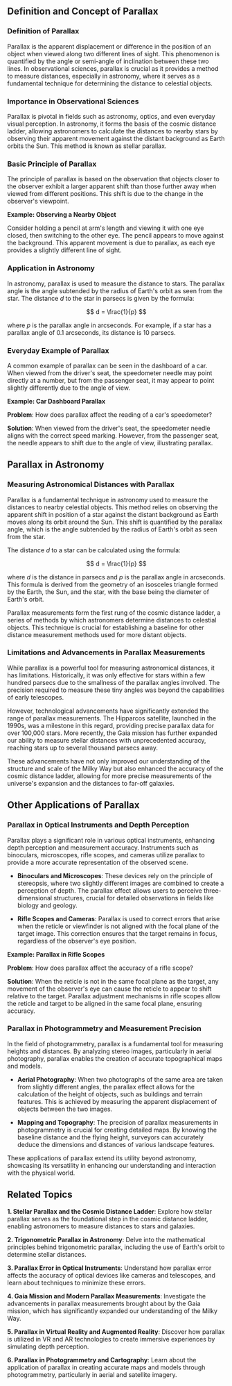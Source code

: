 ## Definition and Concept of Parallax

### Definition of Parallax

Parallax is the apparent displacement or difference in the position of an object when viewed along two different lines of sight. This phenomenon is quantified by the angle or semi-angle of inclination between these two lines. In observational sciences, parallax is crucial as it provides a method to measure distances, especially in astronomy, where it serves as a fundamental technique for determining the distance to celestial objects.

### Importance in Observational Sciences

Parallax is pivotal in fields such as astronomy, optics, and even everyday visual perception. In astronomy, it forms the basis of the cosmic distance ladder, allowing astronomers to calculate the distances to nearby stars by observing their apparent movement against the distant background as Earth orbits the Sun. This method is known as stellar parallax.

### Basic Principle of Parallax

The principle of parallax is based on the observation that objects closer to the observer exhibit a larger apparent shift than those further away when viewed from different positions. This shift is due to the change in the observer's viewpoint.

**Example: Observing a Nearby Object**

Consider holding a pencil at arm's length and viewing it with one eye closed, then switching to the other eye. The pencil appears to move against the background. This apparent movement is due to parallax, as each eye provides a slightly different line of sight.

### Application in Astronomy

In astronomy, parallax is used to measure the distance to stars. The parallax angle is the angle subtended by the radius of Earth's orbit as seen from the star. The distance $d$ to the star in parsecs is given by the formula:

$$
d = \frac{1}{p}
$$

where $p$ is the parallax angle in arcseconds. For example, if a star has a parallax angle of 0.1 arcseconds, its distance is 10 parsecs.

### Everyday Example of Parallax

A common example of parallax can be seen in the dashboard of a car. When viewed from the driver's seat, the speedometer needle may point directly at a number, but from the passenger seat, it may appear to point slightly differently due to the angle of view.

<div class="example-box" style="clear: both;">

**Example: Car Dashboard Parallax**

**Problem**: How does parallax affect the reading of a car's speedometer?

**Solution**: When viewed from the driver's seat, the speedometer needle aligns with the correct speed marking. However, from the passenger seat, the needle appears to shift due to the angle of view, illustrating parallax.

</div>

## Parallax in Astronomy

### Measuring Astronomical Distances with Parallax

Parallax is a fundamental technique in astronomy used to measure the distances to nearby celestial objects. This method relies on observing the apparent shift in position of a star against the distant background as Earth moves along its orbit around the Sun. This shift is quantified by the parallax angle, which is the angle subtended by the radius of Earth's orbit as seen from the star.

The distance $d$ to a star can be calculated using the formula:

$$
d = \frac{1}{p}
$$

where $d$ is the distance in parsecs and $p$ is the parallax angle in arcseconds. This formula is derived from the geometry of an isosceles triangle formed by the Earth, the Sun, and the star, with the base being the diameter of Earth's orbit.

Parallax measurements form the first rung of the cosmic distance ladder, a series of methods by which astronomers determine distances to celestial objects. This technique is crucial for establishing a baseline for other distance measurement methods used for more distant objects.

### Limitations and Advancements in Parallax Measurements

While parallax is a powerful tool for measuring astronomical distances, it has limitations. Historically, it was only effective for stars within a few hundred parsecs due to the smallness of the parallax angles involved. The precision required to measure these tiny angles was beyond the capabilities of early telescopes.

However, technological advancements have significantly extended the range of parallax measurements. The Hipparcos satellite, launched in the 1990s, was a milestone in this regard, providing precise parallax data for over 100,000 stars. More recently, the Gaia mission has further expanded our ability to measure stellar distances with unprecedented accuracy, reaching stars up to several thousand parsecs away.

These advancements have not only improved our understanding of the structure and scale of the Milky Way but also enhanced the accuracy of the cosmic distance ladder, allowing for more precise measurements of the universe's expansion and the distances to far-off galaxies.

## Other Applications of Parallax

### Parallax in Optical Instruments and Depth Perception

Parallax plays a significant role in various optical instruments, enhancing depth perception and measurement accuracy. Instruments such as binoculars, microscopes, rifle scopes, and cameras utilize parallax to provide a more accurate representation of the observed scene.

- **Binoculars and Microscopes**: These devices rely on the principle of stereopsis, where two slightly different images are combined to create a perception of depth. The parallax effect allows users to perceive three-dimensional structures, crucial for detailed observations in fields like biology and geology.

- **Rifle Scopes and Cameras**: Parallax is used to correct errors that arise when the reticle or viewfinder is not aligned with the focal plane of the target image. This correction ensures that the target remains in focus, regardless of the observer's eye position.

<div class="example-box" style="clear: both;">

**Example: Parallax in Rifle Scopes**

**Problem**: How does parallax affect the accuracy of a rifle scope?

**Solution**: When the reticle is not in the same focal plane as the target, any movement of the observer's eye can cause the reticle to appear to shift relative to the target. Parallax adjustment mechanisms in rifle scopes allow the reticle and target to be aligned in the same focal plane, ensuring accuracy.

</div>

### Parallax in Photogrammetry and Measurement Precision

In the field of photogrammetry, parallax is a fundamental tool for measuring heights and distances. By analyzing stereo images, particularly in aerial photography, parallax enables the creation of accurate topographical maps and models.

- **Aerial Photography**: When two photographs of the same area are taken from slightly different angles, the parallax effect allows for the calculation of the height of objects, such as buildings and terrain features. This is achieved by measuring the apparent displacement of objects between the two images.

- **Mapping and Topography**: The precision of parallax measurements in photogrammetry is crucial for creating detailed maps. By knowing the baseline distance and the flying height, surveyors can accurately deduce the dimensions and distances of various landscape features.

These applications of parallax extend its utility beyond astronomy, showcasing its versatility in enhancing our understanding and interaction with the physical world.

<div style="clear: both;">

## Related Topics

<div class="related-topics">

**1. Stellar Parallax and the Cosmic Distance Ladder**: Explore how stellar parallax serves as the foundational step in the cosmic distance ladder, enabling astronomers to measure distances to stars and galaxies.

**2. Trigonometric Parallax in Astronomy**: Delve into the mathematical principles behind trigonometric parallax, including the use of Earth's orbit to determine stellar distances.

**3. Parallax Error in Optical Instruments**: Understand how parallax error affects the accuracy of optical devices like cameras and telescopes, and learn about techniques to minimize these errors.

**4. Gaia Mission and Modern Parallax Measurements**: Investigate the advancements in parallax measurements brought about by the Gaia mission, which has significantly expanded our understanding of the Milky Way.

**5. Parallax in Virtual Reality and Augmented Reality**: Discover how parallax is utilized in VR and AR technologies to create immersive experiences by simulating depth perception.

**6. Parallax in Photogrammetry and Cartography**: Learn about the application of parallax in creating accurate maps and models through photogrammetry, particularly in aerial and satellite imagery.

</div>

</div>